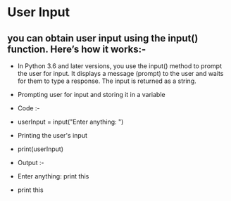 # User Input
## you can obtain user input using the input() function. Here’s how it works:-

* In Python 3.6 and later versions, you use the input() method to prompt the user for input. It displays a message (prompt) to the user and waits for them to type a response. The input is returned as a string.
* Prompting user for input and storing it in a variable


* Code :-
* userInput = input("Enter anything: ")
* Printing the user's input
* print(userInput)


* Output :-
* Enter anything: print this
* print this




